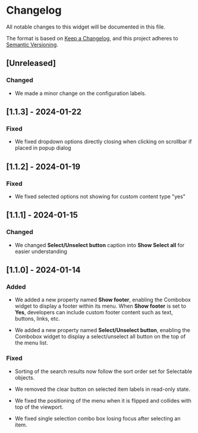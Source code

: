 # Changelog

All notable changes to this widget will be documented in this file.

The format is based on [Keep a Changelog](https://keepachangelog.com/en/1.0.0/), and this project adheres to [Semantic Versioning](https://semver.org/spec/v2.0.0.html).

## [Unreleased]

### Changed

-   We made a minor change on the configuration labels.

## [1.1.3] - 2024-01-22

### Fixed

-   We fixed dropdown options directly closing when clicking on scrollbar if placed in popup dialog

## [1.1.2] - 2024-01-19

### Fixed

-   We fixed selected options not showing for custom content type "yes"

## [1.1.1] - 2024-01-15

### Changed

-   We changed **Select/Unselect button** caption into **Show Select all** for easier understanding

## [1.1.0] - 2024-01-14

### Added

-   We added a new property named **Show footer**, enabling the Combobox widget to display a footer within its menu. When **Show footer** is set to **Yes**, developers can include custom footer content such as text, buttons, links, etc.

-   We added a new property named **Select/Unselect button**, enabling the Combobox widget to display a select/unselect all button on the top of the menu list.

### Fixed

-   Sorting of the search results now follow the sort order set for Selectable objects.

-   We removed the clear button on selected item labels in read-only state.

-   We fixed the positioning of the menu when it is flipped and collides with top of the viewport.

-   We fixed single selection combo box losing focus after selecting an item.
